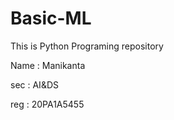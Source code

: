 # Basic-ML

This is Python Programing repository 

Name : Manikanta

sec  : AI&DS

reg  : 20PA1A5455

